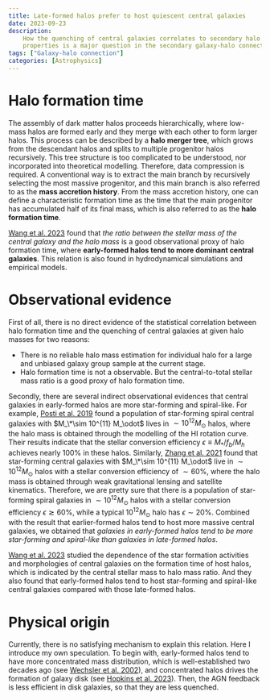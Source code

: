 ```yaml
---
title: Late-formed halos prefer to host quiescent central galaxies
date: 2023-09-23
description:
    How the quenching of central galaxies correlates to secondary halo
    properties is a major question in the secondary galaxy-halo connection.
tags: ["Galaxy-halo connection"]
categories: [Astrophysics]
---
```


# Halo formation time

The assembly of dark matter halos proceeds hierarchically, where low-mass halos
are formed early and they merge with each other to form larger halos. This
process can be described by a **halo merger tree**, which grows from the
descendant halos and splits to multiple progenitor halos recursively. This tree
structure is too complicated to be understood, nor incorporated into theoretical
modelling. Therefore, data compression is required. A conventional way is to
extract the main branch by recursively selecting the most massive progenitor,
and this main branch is also referred to as the **mass accretion history**. From
the mass accretion history, one can define a characteristic formation time as
the time that the main progenitor has accumulated half of its final mass, which
is also referred to as the **halo formation time**.

[Wang et al. 2023](https://arxiv.org/abs/2304.07189) found that _the ratio
between the stellar mass of the central galaxy and the halo mass_ is a good
observational proxy of halo formation time, where **early-formed halos tend to
more dominant central galaxies**. This relation is also found in hydrodynamical
simulations and empirical models.

# Observational evidence

First of all, there is no direct evidence of the statistical correlation between
halo formation time and the quenching of central galaxies at given halo masses
for two reasons:

-   There is no reliable halo mass estimation for individual halo for a large
    and unbiased galaxy group sample at the current stage.
-   Halo formation time is not a observable. But the central-to-total stellar
    mass ratio is a good proxy of halo formation time.

Secondly, there are several indirect observational evidences that central
galaxies in early-formed halos are more star-forming and spiral-like. For
example, [Posti et al. 2019](https://arxiv.org/abs/1812.05099) found a
population of star-forming spiral central galaxies with
$M_\*\sim 10^{11} M_\odot$ lives in $\sim 10^{12} M_\odot$ halos, where the halo
mass is obtained through the modelling of the HI rotation curve. Their results
indicate that the stellar conversion efficiency $\epsilon\equiv M_*/f_b/M_h$
achieves nearly $100\%$ in these halos. Similarly,
[Zhang et al. 2021](https://arxiv.org/abs/2112.04777) found that star-forming
central galaxies with $M_\*\sim 10^{11} M_\odot$ live in $\sim 10^{12} M_\odot$
halos with a stellar conversion efficiency of $\sim 60\%$, where the halo mass
is obtained through weak gravitational lensing and satellite kinematics.
Therefore, we are pretty sure that there is a population of star-forming spiral
galaxies in $\sim 10^{12}M_\odot$ halos with a stellar conversion efficiency
$\epsilon\gtrsim 60\%$, while a typical $10^{12}M_\odot$ halo has
$\epsilon\sim 20\%$. Combined with the result that earlier-formed halos tend to
host more massive central galaxies, we obtained that _galaxies in early-formed
halos tend to be more star-forming and spiral-like than galaxies in late-formed
halos_.

[Wang et al. 2023](https://arxiv.org/abs/2304.07189) studied the dependence of
the star formation activities and morphologies of central galaxies on the
formation time of host halos, which is indicated by the central stellar mass to
halo mass ratio. And they also found that early-formed halos tend to host
star-forming and spiral-like central galaxies compared with those late-formed
halos.

# Physical origin

Currently, there is no satisfying mechanism to explain this relation. Here I
introduce my own speculation. To begin with, early-formed halos tend to have
more concentrated mass distribution, which is well-established two decades ago
(see [Wechsler et al. 2002](https://arxiv.org/abs/astro-ph/0108151)), and
concentrated halos drives the formation of galaxy disk (see
[Hopkins et al. 2023](https://arxiv.org/abs/2301.08263)). Then, the AGN feedback
is less efficient in disk galaxies, so that they are less quenched.
